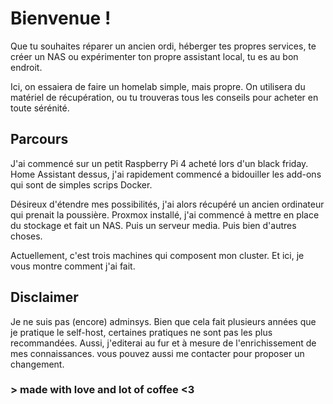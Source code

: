 # Bienvenue !

Que tu souhaites réparer un ancien ordi, héberger tes propres services, te créer un NAS ou expérimenter ton propre assistant local, tu es au bon endroit. 

Ici, on essaiera de faire un homelab simple, mais propre. On utilisera du matériel de récupération, ou tu trouveras tous les conseils pour acheter en toute sérénité.

## Parcours

J'ai commencé sur un petit Raspberry Pi 4 acheté lors d'un black friday. Home Assistant dessus, j'ai rapidement commencé a bidouiller les add-ons qui sont de simples scrips Docker. 

Désireux d'étendre mes possibilités, j'ai alors récupéré un ancien ordinateur qui prenait la poussière. Proxmox installé, j'ai commencé à mettre en place du stockage et fait un NAS. Puis un serveur media. Puis bien d'autres choses.

Actuellement, c'est trois machines qui composent mon cluster. Et ici, je vous montre comment j'ai fait.

## Disclaimer

Je ne suis pas (encore) adminsys. Bien que cela fait plusieurs années que je pratique le self-host, certaines pratiques ne sont pas les plus recommandées. Aussi, j'editerai au fur et à mesure de l'enrichissement de mes connaissances. 
vous pouvez aussi me contacter pour proposer un changement. 

### > made with love and lot of coffee <3
